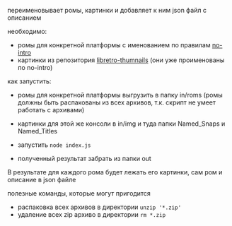 переименовывает ромы, картинки и добавляет к ним json файл с описанием

необходимо:

- ромы для конкретной платформы с именованием по правилам [no-intro](https://archive.org/download/no-intro_romsets/no-intro+romsets/)
- картинки из репозитория [libretro-thumnails](https://github.com/libretro/libretro-thumbnails) (они уже проименованы по no-intro)

как запустить:

- ромы для конкретной платформы выгрузить в папку in/roms (ромы должны быть распакованы из всех архивов, т.к. скрипт не умеет работать с архивами)

- картинки для этой же консоли в in/img и туда папки Named_Snaps и Named_Titles

- запустить `node index.js`

- полученный результат забрать из папки out

В результате для каждого рома будет лежать его картинки, сам ром и описание в json файле

полезные команды, которые могут пригодится

- распаковка всех архивов в директории `unzip '*.zip'`
- удаление всех zip архиво в директории `rm *.zip`
